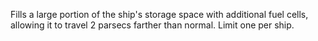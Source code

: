 Fills a large portion of the ship's storage space with additional fuel cells, allowing it to travel 2 parsecs farther than normal. Limit one per ship.